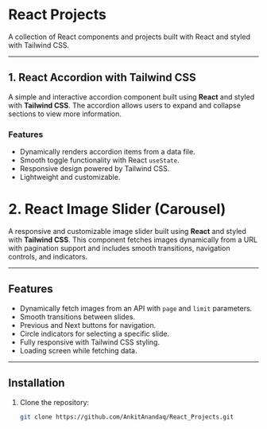 # React Projects

A collection of React components and projects built with React and styled with Tailwind CSS.

---

## 1. React Accordion with Tailwind CSS

A simple and interactive accordion component built using **React** and styled with **Tailwind CSS**. The accordion allows users to expand and collapse sections to view more information.

### Features

- Dynamically renders accordion items from a data file.
- Smooth toggle functionality with React `useState`.
- Responsive design powered by Tailwind CSS.
- Lightweight and customizable.

# 2. React Image Slider (Carousel)

A responsive and customizable image slider built using **React** and styled with **Tailwind CSS**. This component fetches images dynamically from a URL with pagination support and includes smooth transitions, navigation controls, and indicators.

---

## Features

- Dynamically fetch images from an API with `page` and `limit` parameters.
- Smooth transitions between slides.
- Previous and Next buttons for navigation.
- Circle indicators for selecting a specific slide.
- Fully responsive with Tailwind CSS styling.
- Loading screen while fetching data.

---

## Installation

1. Clone the repository:
   ```bash
   git clone https://github.com/AnkitAnandaq/React_Projects.git



